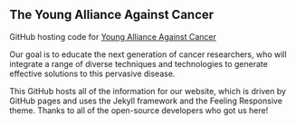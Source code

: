 ## The Young Alliance Against Cancer

GitHub hosting code for [Young Alliance Against Cancer](http://YoungAlliance.github.io)

Our goal is to educate the next generation of cancer researchers, who will integrate a range of diverse techniques and technologies to generate effective solutions to this pervasive disease.

This GitHub hosts all of the information for our website, which is driven by GitHub pages and uses the Jekyll framework and the Feeling Responsive theme.  Thanks to all of the open-source developers who got us here!

